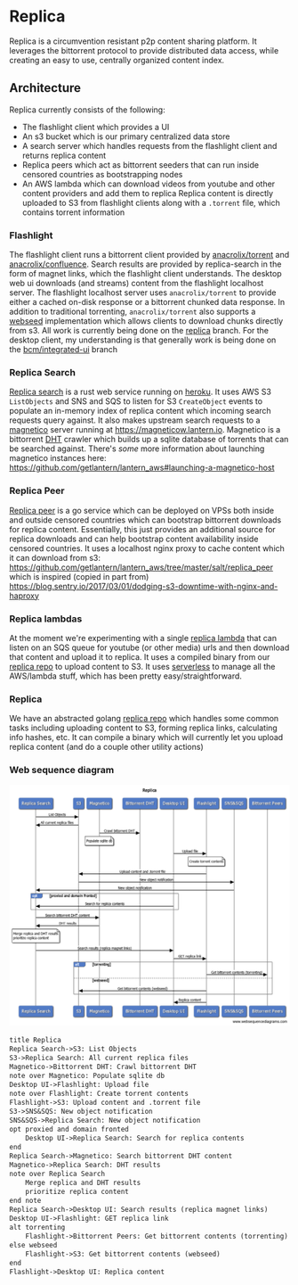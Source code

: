 # Replica
Replica is a circumvention resistant p2p content sharing platform.
It leverages the bittorrent protocol to provide distributed data access, while creating an easy to use, centrally organized content index.

## Architecture
Replica currently consists of the following:
- The flashlight client which provides a UI
- An s3 bucket which is our primary centralized data store
- A search server which handles requests from the flashlight client and returns replica content
- Replica peers which act as bittorrent seeders that can run inside censored countries as bootstrapping nodes
- An AWS lambda which can download videos from youtube and other content providers and add them to replica
Replica content is directly uploaded to S3 from flashlight clients along with a `.torrent` file, which contains torrent information

### Flashlight
The flashlight client runs a bittorrent client provided by [anacrolix/torrent](https://github.com/anacrolix/torrent) and [anacrolix/confluence](github.com/anacrolix/confluence).
Search results are provided by replica-search in the form of magnet links, which the flashlight client understands.
The desktop web ui downloads (and streams) content from the flashlight localhost server.
The flashlight localhost server uses `anacrolix/torrent` to provide either a cached on-disk response or a bittorrent chunked data response.
In addition to traditional torrenting, `anacrolix/torrent` also supports a [webseed](https://www.bittorrent.org/beps/bep_0019.html) implementation which allows clients to download chunks directly from s3.
All work is currently being done on the [replica](https://github.com/getlantern/flashlight/tree/replica) branch. For the desktop client, my understanding is that generally work is being done on the [bcm/integrated-ui](https://github.com/getlantern/lantern-desktop-ui/tree/bcm/integrated-ui) branch

### Replica Search
[Replica search](https://github.com/getlantern/replica-search) is a rust web service running on [heroku](https://dashboard.heroku.com/apps/replica-search).
It uses AWS S3 `ListObjects` and SNS and SQS to listen for S3 `CreateObject` events to populate an in-memory index of replica content which incoming search requests query against.
It also makes upstream search requests to a [magnetico](https://github.com/boramalper/magnetico) server running at https://magneticow.lantern.io. 
Magnetico is a bittorrent [DHT](https://en.wikipedia.org/wiki/Mainline_DHT) crawler which builds up a sqlite database of torrents that can be searched against.
There's _some_ more information about launching magnetico instances here: https://github.com/getlantern/lantern_aws#launching-a-magnetico-host

### Replica Peer
[Replica peer](https://github.com/getlantern/replica-peer) is a go service which can be deployed on VPSs both inside and outside censored countries which can bootstrap bittorrent downloads for replica content.
Essentially, this just provides an additional source for replica downloads and can help bootstrap content availability inside censored countries.
It uses a localhost nginx proxy to cache content which it can download from s3: https://github.com/getlantern/lantern_aws/tree/master/salt/replica_peer which is inspired (copied in part from) https://blog.sentry.io/2017/03/01/dodging-s3-downtime-with-nginx-and-haproxy

### Replica lambdas
At the moment we're experimenting with a single [replica lambda](https://github.com/getlantern/replica-lambdas) that can listen on an SQS queue for youtube (or other media) urls and then download that content and upload it to replica.
It uses a compiled binary from our [replica repo](https://github.com/getlantern/replica) to upload content to S3.
It uses [serverless](https://www.serverless.com/) to manage all the AWS/lambda stuff, which has been pretty easy/straightforward.

### Replica
We have an abstracted golang [replica repo](https://github.com/getlantern/replica) which handles some common tasks including uploading content to S3, forming replica links, calculating info hashes, etc.
It can compile a binary which will currently let you upload replica content (and do a couple other utility actions)

### Web sequence diagram
![Web Sequence Diagram](./sequence.png)
```
title Replica
Replica Search->S3: List Objects
S3->Replica Search: All current replica files
Magnetico->Bittorrent DHT: Crawl bittorrent DHT
note over Magnetico: Populate sqlite db
Desktop UI->Flashlight: Upload file
note over Flashlight: Create torrent contents 
Flashlight->S3: Upload content and .torrent file
S3->SNS&SQS: New object notification
SNS&SQS->Replica Search: New object notification
opt proxied and domain fronted
    Desktop UI->Replica Search: Search for replica contents
end
Replica Search->Magnetico: Search bittorrent DHT content
Magnetico->Replica Search: DHT results
note over Replica Search
    Merge replica and DHT results 
    prioritize replica content
end note
Replica Search->Desktop UI: Search results (replica magnet links)
Desktop UI->Flashlight: GET replica link
alt torrenting
    Flashlight->Bittorrent Peers: Get bittorrent contents (torrenting)
else webseed
    Flashlight->S3: Get bittorrent contents (webseed)
end
Flashlight->Desktop UI: Replica content
```
